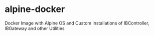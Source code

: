 # alpine-docker
Docker Image with Alpine OS and Custom installations of IBController, IBGateway and other Utilities
